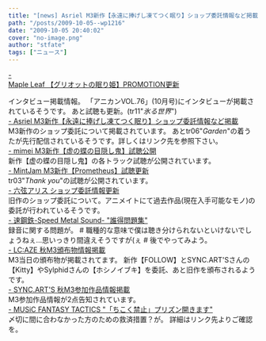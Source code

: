 ```yaml
---
title: "[news] Asriel M3新作【永遠に捧げし凍てつく眠り】ショップ委託情報など掲載"
path: "/posts/2009-10-05--wp1216"
date: "2009-10-05 20:40:02"
cover: "no-image.png"
author: "stfate"
tags: ["ニュース"]
---
```


<style type="text/css">
<!--
p {white-space: pre-wrap};
-->
</style>

<a class="topics" href="http://www.team-e.co.jp/sp/griotte/" target="_blank">- Maple Leaf 【グリオットの眠り姫】PROMOTION更新</a>
<div class="news">インタビュー掲載情報。
「アニカンVOL.76」(10月号)にインタビューが掲載されているそうです。
あと試聴も更新。(tr11"<em>氷る世界</em>")</div>
<a class="topics" href="http://www.asriel.jp/m/" target="_blank">- Asriel M3新作【永遠に捧げし凍てつく眠り】ショップ委託情報など掲載</a>
<div class="news">M3新作のショップ委託について掲載されています。
あとtr06"<em>Garden</em>"の着うたが先行配信されているそうです。詳しくはリンク先を参照下さい。</div>
<a class="topics" href="http://totsu-kuni.net/" target="_blank">- mimei M3新作【虚の蝶の目隠し鬼】試聴公開</a>
<div class="news">新作【虚の蝶の目隠し鬼】の各トラック試聴が公開されています。</div>
<a class="topics" href="http://www.mintjam.net/mj/index.html" target="_blank">- MintJam M3新作【Prometheus】試聴更新</a>
<div class="news">tr03"<em>Thank you</em>"の試聴が公開されています。</div>
<a class="topics" href="http://www.rokugen.net/" target="_blank">- 六弦アリス ショップ委託情報更新</a>
<div class="news">旧作のショップ委託について。アニメイトにて過去作品(現在入手可能なモノ)の委託が行われているそうです。</div>
<a class="topics" href="http://www.sm-sound.com/" target="_blank">- 速鋼鉄-Speed Metal Sound- "誰得問題集"</a>
<div class="news">録音に関する問題が。
# 職種的な意味で僕は聴き分けられないといけないでしょうねぇ…思いっきり間違えそうですが(ぇ
# 後でやってみよう。</div>
<a class="topics" href="http://r-lmina.sakura.ne.jp/" target="_blank">- LC:AZE 秋M3頒布物情報掲載</a>
<div class="news">M3当日の頒布物が掲載されてます。
新作【FOLLOW】とSYNC.ART'Sさんの【Kitty】やSylphidさんの【ホシノイブキ】を委託、あと旧作を頒布されるようです。</div>
<a class="topics" href="http://syncarts.jp/" target="_blank">- SYNC.ART'S 秋M3参加作品情報掲載</a>
<div class="news">M3参加作品情報が2点告知されています。</div>
<a class="topics" href="http://mft.exdeath.info/" target="_blank">- MUSiC FANTASY TACTICS "「ちこく禁止」プリズン開きます"</a>
<div class="news">〆切に間に合わなかった方のための救済措置？が。
詳細はリンク先よりご確認を。</div>
